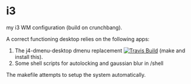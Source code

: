 i3
==

my i3 WM configuration (build on crunchbang).

A correct functioning desktop relies on the following apps:

1. The j4-dmenu-desktop dmenu replacement
[![Travis Build](https://api.travis-ci.org/enkore/j4-dmenu-desktop.png)](https://travis-ci.org/enkore/j4-dmenu-desktop/)
 (make and install this).
2. Some shell scripts for autolocking and gaussian blur in /shell

The makefile attempts to setup the system automatically.
